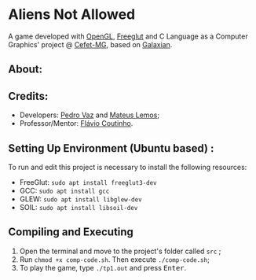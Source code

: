 # Aliens Not Allowed
A game developed with [OpenGL](https://www.opengl.org/), [Freeglut](http://freeglut.sourceforge.net/) and C Language as a Computer Graphics' project @ [Cefet-MG](http://www.cefetmg.br), based on [Galaxian](https://en.wikipedia.org/wiki/Galaxian).

## About:

## Credits:
- Developers: [Pedro Vaz](https://github.com/holoVaz) and [Mateus Lemos](https://github.com/lemonteus);
- Professor/Mentor: [Flávio Coutinho](https://github.com/fegemo).

## Setting Up Environment (Ubuntu based) :
To run and edit this project is necessary to install the following resources:
- FreeGlut: `sudo apt install freeglut3-dev`
- GCC: `sudo apt install gcc`
- GLEW: `sudo apt install libglew-dev`
- SOIL: `sudo apt install libsoil-dev`

## Compiling and Executing
1. Open the terminal and move to the project's folder called `src` ;
2. Run `chmod +x comp-code.sh`. Then execute `./comp-code.sh`;
3. To play the game, type `./tp1.out` and press <kbd>Enter</kbd>.
